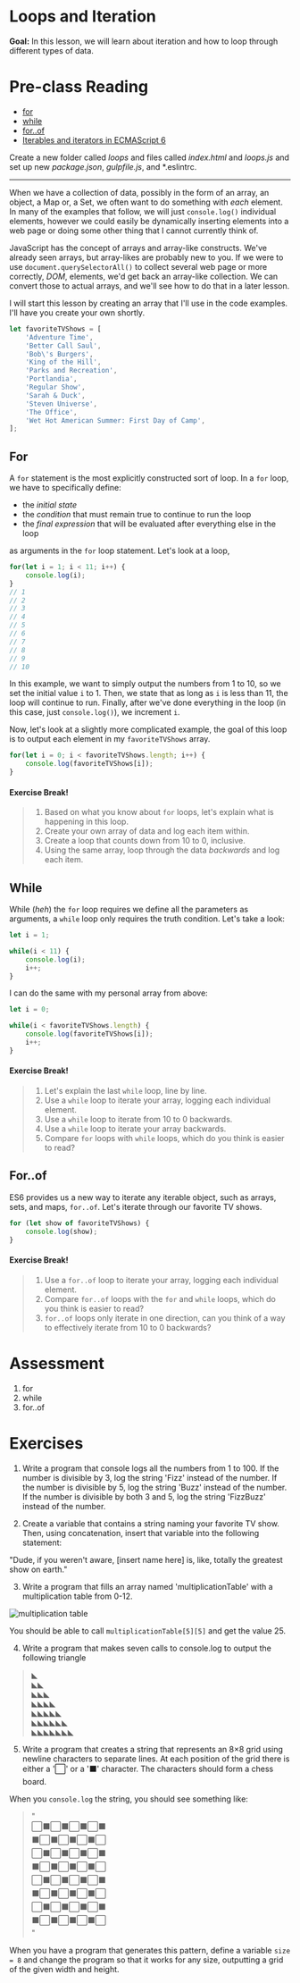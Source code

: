 # Loops and Iteration

**Goal:** In this lesson, we will learn about iteration and how to loop through different types of data.

# Pre-class Reading

* [for](https://developer.mozilla.org/en-US/docs/Web/JavaScript/Reference/Statements/for)
* [while](https://developer.mozilla.org/en-US/docs/Web/JavaScript/Reference/Statements/while)
* [for..of](https://developer.mozilla.org/en-US/docs/Web/JavaScript/Reference/Statements/for...of)
* [Iterables and iterators in ECMAScript 6](http://www.2ality.com/2015/02/es6-iteration.html)

Create a new folder called *loops* and files called *index.html* and *loops.js* and set up new *package.json*, *gulpfile.js*, and *.eslintrc.

---

When we have a collection of data, possibly in the form of an array, an object, a Map or, a Set, we often want to do something with *each* element. In many of the examples that follow, we will just `console.log()` individual elements, however we could easily be dynamically inserting elements into a web page or doing some other thing that I cannot currently think of.

JavaScript has the concept of arrays and array-like constructs. We've already seen arrays, but array-likes are probably new to you. If we were to use `document.querySelectorAll()` to collect several web page or more correctly, *DOM*, elements, we'd get back an array-like collection. We can convert those to actual arrays, and we'll see how to do that in a later lesson.

I will start this lesson by creating an array that I'll use in the code examples. I'll have you create your own shortly.

```javascript
let favoriteTVShows = [
    'Adventure Time',
    'Better Call Saul',
    'Bob\'s Burgers',
    'King of the Hill',
    'Parks and Recreation',
    'Portlandia',
    'Regular Show',
    'Sarah & Duck',
    'Steven Universe',
    'The Office',
    'Wet Hot American Summer: First Day of Camp',
];
```

## For

A `for` statement is the most explicitly constructed sort of loop. In a `for` loop, we have to specifically define:

- the *initial state*
- the *condition* that must remain true to continue to run the loop
- the *final expression* that will be evaluated after everything else in the loop

as arguments in the `for` loop statement. Let's look at a loop,

```javascript
for(let i = 1; i < 11; i++) {
    console.log(i);
}
// 1
// 2
// 3
// 4
// 5
// 6
// 7
// 8
// 9
// 10
```

In this example, we want to simply output the numbers from 1 to 10, so we set the initial value `i` to 1. Then, we state that as long as `i` is less than 11, the loop will continue to run. Finally, after we've done everything in the loop (in this case, just `console.log()`), we increment `i`.

Now, let's look at a slightly more complicated example, the goal of this loop is to output each element in my `favoriteTVShows` array.

```javascript
for(let i = 0; i < favoriteTVShows.length; i++) {
    console.log(favoriteTVShows[i]);
}
```

#### Exercise Break!

> 1. Based on what you know about `for` loops, let's explain what is happening in this loop.
> 1. Create your own array of data and log each item within.
> 1. Create a loop that counts down from 10 to 0, inclusive.
> 1. Using the same array, loop through the data *backwards* and log each item.

## While

While (*heh*) the `for` loop requires we define all the parameters as arguments, a `while` loop only requires the truth condition. Let's take a look:

```javascript
let i = 1;

while(i < 11) {
    console.log(i);
    i++;
}
```

I can do the same with my personal array from above:

```javascript
let i = 0;

while(i < favoriteTVShows.length) {
    console.log(favoriteTVShows[i]);
    i++;
}
```

#### Exercise Break!

> 1. Let's explain the last `while` loop, line by line.
> 1. Use a `while` loop to iterate your array, logging each individual element.
> 1. Use a `while` loop to iterate from 10 to 0 backwards.
> 1. Use a `while` loop to iterate your array backwards.
> 1. Compare `for` loops with `while` loops, which do you think is easier to read?

## For..of

ES6 provides us a new way to iterate any iterable object, such as arrays, sets, and maps, `for..of`. Let's iterate through our favorite TV shows.

```javascript
for (let show of favoriteTVShows) {
    console.log(show);
}
```

#### Exercise Break!

> 1. Use a `for..of` loop to iterate your array, logging each individual element.
> 1. Compare `for..of` loops with the `for` and `while` loops, which do you think is easier to read?
> 1. `for..of` loops only iterate in one direction, can you think of a way to effectively iterate from 10 to 0 backwards?

# Assessment

1. for
1. while
1. for..of

# Exercises

1) Write a program that console logs all the numbers from 1 to 100. If the number is divisible by 3, log the string 'Fizz' instead of the number. If the number is divisible by 5, log the string 'Buzz' instead of the number. If the number is divisible by both 3 and 5, log the string 'FizzBuzz'  instead of the number.

2) Create a variable that contains a string naming your favorite TV show. Then, using concatenation, insert that variable into the following statement:

"Dude, if you weren't aware, [insert name here] is, like, totally the greatest show on earth."

3) Write a program that fills an array named 'multiplicationTable' with a multiplication table from 0-12.

![multiplication table](http://www.happalmer.com/MM%20Images/Table.jpg)

You should be able to call `multiplicationTable[5][5]` and get the value 25.

4) Write a program that makes seven calls to console.log to output the following triangle

> ◣  
> ◣◣  
> ◣◣◣  
> ◣◣◣◣  
> ◣◣◣◣◣  
> ◣◣◣◣◣◣  
> ◣◣◣◣◣◣◣

5) Write a program that creates a string that represents an 8×8 grid using newline characters to separate lines. At each position of the grid there is either a '⬜' or a '⬛' character. The characters should form a chess board.

When you `console.log` the string, you should see something like: 

> "  
> ⬜⬛⬜⬛⬜⬛⬜⬛  
> ⬛⬜⬛⬜⬛⬜⬛⬜  
> ⬜⬛⬜⬛⬜⬛⬜⬛  
> ⬛⬜⬛⬜⬛⬜⬛⬜  
> ⬜⬛⬜⬛⬜⬛⬜⬛  
> ⬛⬜⬛⬜⬛⬜⬛⬜  
> ⬜⬛⬜⬛⬜⬛⬜⬛  
> ⬛⬜⬛⬜⬛⬜⬛⬜  
> "

When you have a program that generates this pattern, define a variable `size = 8` and change the program so that it works for any size, outputting a grid of the given width and height.
